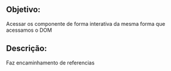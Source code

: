 ## Objetivo:  
Acessar os componente de forma interativa da mesma forma que acessamos o DOM
## Descrição: 
Faz encaminhamento de referencias